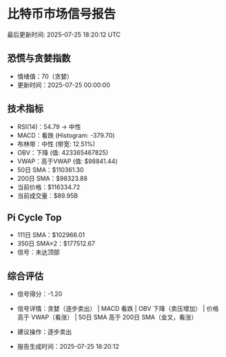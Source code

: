 # 比特币市场信号报告

最后更新时间: 2025-07-25 18:20:12 UTC

## 恐慌与贪婪指数
- 情绪值：70（贪婪）
- 更新时间：2025-07-25 00:00:00

## 技术指标
- RSI(14)：54.79 → 中性
- MACD：看跌 (Histogram: -379.70)
- 布林带：中性 (带宽: 12.51%)
- OBV：下降 (值: 423365467825)
- VWAP：高于VWAP (值: $98841.44)
- 50日 SMA：$110361.30
- 200日 SMA：$98323.88
- 当前价格：$116334.72
- 当前成交量：$89.95B

## Pi Cycle Top
- 111日 SMA：$102966.01
- 350日 SMA×2：$177512.67
- 信号：未达顶部

## 综合评估
- 信号得分：-1.20
- 信号详情：贪婪（逐步卖出） | MACD 看跌 | OBV 下降（卖压增加） | 价格高于 VWAP（看涨） | 50日 SMA 高于 200日 SMA（金叉，看涨）
- 建议操作：逐步卖出

- 报告生成时间：2025-07-25 18:20:12